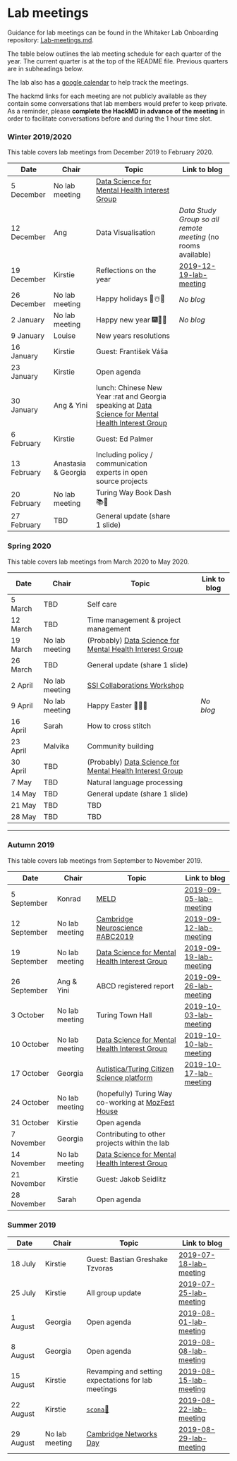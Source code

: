 # Lab meetings

Guidance for lab meetings can be found in the Whitaker Lab Onboarding repository: [Lab-meetings.md](https://github.com/WhitakerLab/Onboarding/blob/lab-meetings/Lab-meetings.md).

The table below outlines the lab meeting schedule for each quarter of the year.
The current quarter is at the top of the README file.
Previous quarters are in subheadings below.

The lab also has a [google calendar](https://calendar.google.com/calendar/embed?src=7nar31c6ni4esif8fn1881kgds%40group.calendar.google.com) to help track the meetings.

The hackmd links for each meeting are not publicly available as they contain some conversations that lab members would prefer to keep private.
As a reminder, please **complete the HackMD in advance of the meeting** in order to facilitate conversations before and during the 1 hour time slot.

### Winter 2019/2020

This table covers lab meetings from December 2019 to February 2020.

| Date | Chair | Topic | Link to blog |
| ---- | ----- | ----- | ------------ |
| 5 December | No lab meeting | [Data Science for Mental Health Interest Group](https://turing-ds4mh.github.io/meetings.html) | |
| 12 December | Ang | Data Visualisation | *Data Study Group so all remote meeting* (no rooms available) |
| 19 December | Kirstie | Reflections on the year  | [2019-12-19-lab-meeting](https://whitakerlab.github.io/blog/2019-12-19-lab-meeting) |
| 26 December | No lab meeting | Happy holidays 🎄☃️🎁 | *No blog* |
| 2 January | No lab meeting | Happy new year 🎆🥂🎇 | *No blog* |
| 9 January | Louise | New years resolutions | |
| 16 January | Kirstie | Guest: František Váša | |
| 23 January | Kirstie | Open agenda | |
| 30 January | Ang & Yini | lunch: Chinese New Year :rat and Georgia speaking at [Data Science for Mental Health Interest Group](https://turing-ds4mh.github.io/meetings.html) | |
| 6 February | Kirstie | Guest: Ed Palmer | |
| 13 February | Anastasia & Georgia | Including policy / communication experts in open source projects  | |
| 20 February | No lab meeting | Turing Way Book Dash :books::dash: | |
| 27 February | TBD | General update (share 1 slide) | |

### Spring 2020

This table covers lab meetings from March 2020 to May 2020.

| Date | Chair | Topic | Link to blog |
| ---- | ----- | ----- | ------------ |
| 5 March | TBD | Self care | |
| 12 March | TBD | Time management & project management | |
| 19 March | No lab meeting | (Probably) [Data Science for Mental Health Interest Group](https://turing-ds4mh.github.io/meetings.html) | |
| 26 March | TBD | General update (share 1 slide) | |
| 2 April | No lab meeting | [SSI Collaborations Workshop](https://www.software.ac.uk/cw20) | |
| 9 April | No lab meeting | Happy Easter 🐇🥚🍫 | *No blog* |
| 16 April | Sarah | How to cross stitch | |
| 23 April | Malvika | Community building | |
| 30 April | TBD | (Probably) [Data Science for Mental Health Interest Group](https://turing-ds4mh.github.io/meetings.html) | |
| 7 May | TBD | Natural language processing | |
| 14 May | TBD | General update (share 1 slide) | |
| 21 May | TBD | TBD | |
| 28 May | TBD | TBD | |


---

### Autumn 2019

This table covers lab meetings from September to November 2019.

| Date | Chair | Topic | Link to blog |
| ---- | ----- | ----- | ------------ |
| 5 September | Konrad | [MELD](https://meldproject.github.io) | [2019-09-05-lab-meeting](https://whitakerlab.github.io/blog/2019-09-05-lab-meeting) |
| 12 September | No lab meeting | [Cambridge Neuroscience #ABC2019](https://www.neuroscience.cam.ac.uk/events/ABC2019/) | [2019-09-12-lab-meeting](https://whitakerlab.github.io/blog/2019-09-12-lab-meeting) |
| 19 September | No lab meeting | [Data Science for Mental Health Interest Group](https://turing-ds4mh.github.io/meetings.html) | [2019-09-19-lab-meeting](https://whitakerlab.github.io/blog/2019-09-19-lab-meeting) |
| 26 September | Ang & Yini | ABCD registered report | [2019-09-26-lab-meeting](https://whitakerlab.github.io/blog/2019-09-26-lab-meeting) |
| 3 October | No lab meeting | Turing Town Hall | [2019-10-03-lab-meeting](https://whitakerlab.github.io/blog/2019-10-03-lab-meeting) |
| 10 October | No lab meeting | [Data Science for Mental Health Interest Group](https://turing-ds4mh.github.io/meetings.html) | [2019-10-10-lab-meeting](https://whitakerlab.github.io/blog/2019-10-10-lab-meeting) |
| 17 October | Georgia | [Autistica/Turing Citizen Science platform](https://github.com/alan-turing-institute/AutisticaCitizenScience) | [2019-10-17-lab-meeting](https://whitakerlab.github.io/blog/2019-10-17-lab-meeting) |
| 24 October | No lab meeting | (hopefully) Turing Way co-working at [MozFest House](https://www.mozillafestival.org/en/house/) | |
| 31 October | Kirstie | Open agenda | |
| 7 November | Georgia | Contributing to other projects within the lab | |
| 14 November | No lab meeting | [Data Science for Mental Health Interest Group](https://turing-ds4mh.github.io/meetings.html) | |
| 21 November | Kirstie | Guest: Jakob Seidlitz | |
| 28 November | Sarah | Open agenda | |

### Summer 2019

| Date | Chair | Topic | Link to blog |
| ---- | ----- | ----- | ------------ |
| 18 July | Kirstie | Guest: Bastian Greshake Tzvoras | [2019-07-18-lab-meeting](https://whitakerlab.github.io/blog/2019-07-18-lab-meeting) |
| 25 July | Kirstie | All group update | [2019-07-25-lab-meeting](https://whitakerlab.github.io/blog/2019-07-25-lab-meeting) |
| 1 August | Georgia | Open agenda | [2019-08-01-lab-meeting](https://whitakerlab.github.io/blog/2019-08-01-lab-meeting) |
| 8 August | Georgia | Open agenda | [2019-08-08-lab-meeting](https://whitakerlab.github.io/blog/2019-08-08-lab-meeting) |
| 15 August | Kirstie | Revamping and setting expectations for lab meetings | [2019-08-15-lab-meeting](https://whitakerlab.github.io/blog/2019-08-15-lab-meeting) |
| 22 August | Kirstie | [`scona`🍪](https://github.com/WhitakerLab/scona) | [2019-08-22-lab-meeting](https://whitakerlab.github.io/blog/2019-08-22-lab-meeting) |
| 29 August | No lab meeting | [Cambridge Networks Day](https://www.cnn.group.cam.ac.uk/cambridge-networks-day) | [2019-08-29-lab-meeting](https://whitakerlab.github.io/blog/2019-08-29-lab-meeting) |
